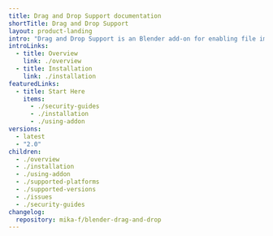 ```yaml
---
title: Drag and Drop Support documentation
shortTitle: Drag and Drop Support
layout: product-landing
intro: "Drag and Drop Support is an Blender add-on for enabling file imports by drag-and-drop via Explorer."
introLinks:
  - title: Overview
    link: ./overview
  - title: Installation
    link: ./installation
featuredLinks:
  - title: Start Here
    items:
      - ./security-guides
      - ./installation
      - ./using-addon
versions:
  - latest
  - "2.0"
children:
  - ./overview
  - ./installation
  - ./using-addon
  - ./supported-platforms
  - ./supported-versions
  - ./issues
  - ./security-guides
changelog:
  repository: mika-f/blender-drag-and-drop
---
```

